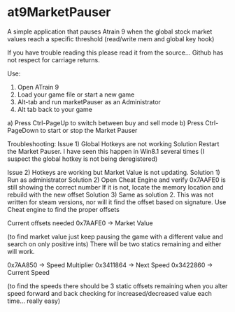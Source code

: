 at9MarketPauser
===============

A simple application that pauses Atrain 9 when the global stock market values reach a specific threshold (read/write mem and global key hook)

If you have trouble reading this please read it from the source... Github has not respect for carriage returns.

Use:

1) Open ATrain 9
2) Load your game file or start a new game
3) Alt-tab and run marketPauser as an Administrator
4) Alt tab back to your game

a) Press Ctrl-PageUp to switch between buy and sell mode
b) Press Ctrl-PageDown to start or stop the Market Pauser

Troubleshooting:
Issue 1) Global Hotkeys are not working
Solution Restart the Market Pauser. I have seen this happen in Win8.1 several times (I suspect the global hotkey is not being deregistered)

Issue 2) Hotkeys are working but Market Value is not updating.
Solution 1) Run as administrator
Solution 2) Open Cheat Engine and verify 0x7AAFE0 is still showing the correct number
If it is not, locate the memory location and rebuild with the new offset
Solution 3) Same as solution 2. This was not written for steam versions, nor will it find the offset based on signature. Use Cheat engine to find the proper offsets

Current offsets needed
0x7AAFE0 -> Market Value

(to find market value just keep pausing the game with a different value and search on only positive ints) There will be two statics remaining and either will work.

0x7AA850 -> Speed Multiplier
0x3411864 -> Next Speed
0x3422860 -> Current Speed

(to find the speeds there should be 3 static offsets remaining when you alter speed forward and back checking for increased/decreased value each time... really easy)
